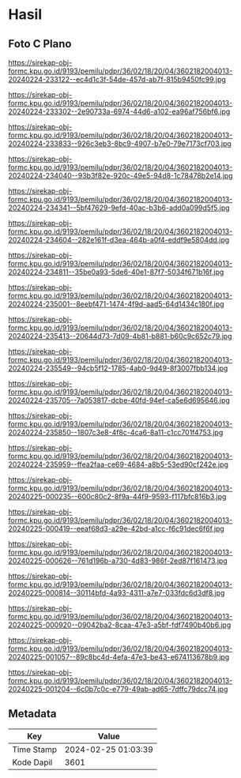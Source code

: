 # Hasil

## Foto C Plano

https://sirekap-obj-formc.kpu.go.id/9193/pemilu/pdpr/36/02/18/20/04/3602182004013-20240224-233122--ec4d1c3f-54de-457d-ab7f-815b9450fc99.jpg

https://sirekap-obj-formc.kpu.go.id/9193/pemilu/pdpr/36/02/18/20/04/3602182004013-20240224-233302--2e90733a-6974-44d6-a102-ea96af756bf6.jpg

https://sirekap-obj-formc.kpu.go.id/9193/pemilu/pdpr/36/02/18/20/04/3602182004013-20240224-233833--926c3eb3-8bc9-4907-b7e0-79e7173cf703.jpg

https://sirekap-obj-formc.kpu.go.id/9193/pemilu/pdpr/36/02/18/20/04/3602182004013-20240224-234040--93b3f82e-920c-49e5-94d8-1c78478b2e14.jpg

https://sirekap-obj-formc.kpu.go.id/9193/pemilu/pdpr/36/02/18/20/04/3602182004013-20240224-234341--5bf47629-9efd-40ac-b3b6-add0a099d5f5.jpg

https://sirekap-obj-formc.kpu.go.id/9193/pemilu/pdpr/36/02/18/20/04/3602182004013-20240224-234604--282e161f-d3ea-464b-a0f4-eddf9e5804dd.jpg

https://sirekap-obj-formc.kpu.go.id/9193/pemilu/pdpr/36/02/18/20/04/3602182004013-20240224-234811--35be0a93-5de6-40e1-87f7-5034f671b16f.jpg

https://sirekap-obj-formc.kpu.go.id/9193/pemilu/pdpr/36/02/18/20/04/3602182004013-20240224-235001--8eebf471-1474-4f9d-aad5-64d1434c180f.jpg

https://sirekap-obj-formc.kpu.go.id/9193/pemilu/pdpr/36/02/18/20/04/3602182004013-20240224-235413--20644d73-7d09-4b81-b881-b60c9c652c79.jpg

https://sirekap-obj-formc.kpu.go.id/9193/pemilu/pdpr/36/02/18/20/04/3602182004013-20240224-235549--94cb5f12-1785-4ab0-9d49-8f3007fbb134.jpg

https://sirekap-obj-formc.kpu.go.id/9193/pemilu/pdpr/36/02/18/20/04/3602182004013-20240224-235705--7a053817-dcbe-40fd-94ef-ca5e6d695646.jpg

https://sirekap-obj-formc.kpu.go.id/9193/pemilu/pdpr/36/02/18/20/04/3602182004013-20240224-235850--1807c3e8-4f8c-4ca6-8a11-c1cc701f4753.jpg

https://sirekap-obj-formc.kpu.go.id/9193/pemilu/pdpr/36/02/18/20/04/3602182004013-20240224-235959--ffea2faa-ce69-4684-a8b5-53ed90cf242e.jpg

https://sirekap-obj-formc.kpu.go.id/9193/pemilu/pdpr/36/02/18/20/04/3602182004013-20240225-000235--600c80c2-8f9a-44f9-9593-f117bfc816b3.jpg

https://sirekap-obj-formc.kpu.go.id/9193/pemilu/pdpr/36/02/18/20/04/3602182004013-20240225-000419--eeaf68d3-a29e-42bd-a1cc-f6c91dec6f6f.jpg

https://sirekap-obj-formc.kpu.go.id/9193/pemilu/pdpr/36/02/18/20/04/3602182004013-20240225-000626--761d196b-a730-4d83-986f-2ed87f161473.jpg

https://sirekap-obj-formc.kpu.go.id/9193/pemilu/pdpr/36/02/18/20/04/3602182004013-20240225-000814--30114bfd-4a93-4311-a7e7-033fdc6d3df8.jpg

https://sirekap-obj-formc.kpu.go.id/9193/pemilu/pdpr/36/02/18/20/04/3602182004013-20240225-000920--09042ba2-8caa-47e3-a5bf-fdf7490b40b6.jpg

https://sirekap-obj-formc.kpu.go.id/9193/pemilu/pdpr/36/02/18/20/04/3602182004013-20240225-001057--89c8bc4d-4efa-47e3-be43-e674113678b9.jpg

https://sirekap-obj-formc.kpu.go.id/9193/pemilu/pdpr/36/02/18/20/04/3602182004013-20240225-001204--6c0b7c0c-e779-49ab-ad65-7dffc79dcc74.jpg


## Metadata

| Key        | Value               |
| ---------- | ------------------- |
| Time Stamp | 2024-02-25 01:03:39 |
| Kode Dapil | 3601                |



